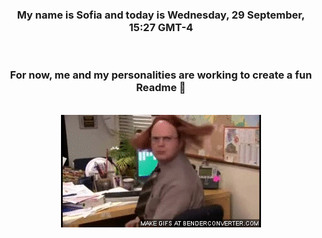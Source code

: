 


<div align="center">
<h3 >My name is Sofia and today is Wednesday, 29 September, 15:27 GMT-4</h3><br>
<h3 >For now, me and my personalities are working to create a fun Readme 👋
</h3><br>
<img src='img/dwight.gif' alt='working...'/>
</div>
